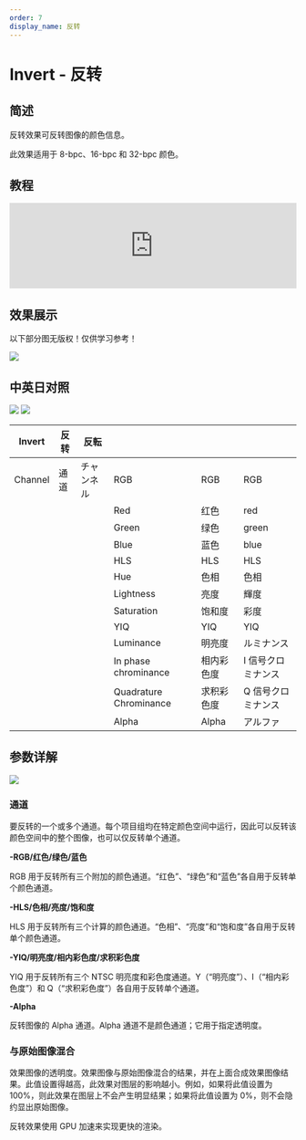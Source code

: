 ```yaml
---
order: 7
display_name: 反转
---
```


# Invert - 反转

## 简述

反转效果可反转图像的颜色信息。

此效果适用于 8-bpc、16-bpc 和 32-bpc 颜色。

## 教程

<iframe src="https://player.bilibili.com/player.html?bvid=BV1e34y1X7Vj&page=31&high_quality=1" width="100%" allowfullscreen="allowfullscreen" frameborder="0"></iframe>

## 效果展示

以下部分图无版权！仅供学习参考！

![](https://mir.yuelili.com/user/AE/effects/ext/image00432.jpg)

## 中英日对照

![](https://mir.yuelili.com/user/AE/effects/AE-Effects-Channel-Invert.png)
![](https://mir.yuelili.com/user/AE/effects/AE-Effects-Channel-Invert_cn.png)

| Invert  | 反转 | 反転       |                        |            |                    |
| ------- | ---- | ---------- | ---------------------- | ---------- | ------------------ |
| Channel | 通道 | チャンネル | RGB                    | RGB        | RGB                |
|         |      |            | Red                    | 红色       | red                |
|         |      |            | Green                  | 绿色       | green              |
|         |      |            | Blue                   | 蓝色       | blue               |
|         |      |            | HLS                    | HLS        | HLS                |
|         |      |            | Hue                    | 色相       | 色相               |
|         |      |            | Lightness              | 亮度       | 輝度               |
|         |      |            | Saturation             | 饱和度     | 彩度               |
|         |      |            | YIQ                    | YIQ        | YIQ                |
|         |      |            | Luminance              | 明亮度     | ルミナンス         |
|         |      |            | In phase chrominance   | 相内彩色度 | I 信号クロミナンス |
|         |      |            | Quadrature Chrominance | 求积彩色度 | Q 信号クロミナンス |
|         |      |            | Alpha                  | Alpha      | アルファ           |

## 参数详解

![](https://mir.yuelili.com/user/AE/effects/ext/image00433.jpg)

### 通道

要反转的一个或多个通道。每个项目组均在特定颜色空间中运行，因此可以反转该颜色空间中的整个图像，也可以仅反转单个通道。

**-RGB/红色/绿色/蓝色**

RGB 用于反转所有三个附加的颜色通道。“红色”、“绿色”和“蓝色”各自用于反转单个颜色通道。

**-HLS/色相/亮度/饱和度**

HLS 用于反转所有三个计算的颜色通道。“色相”、“亮度”和“饱和度”各自用于反转单个颜色通道。

**-YIQ/明亮度/相内彩色度/求积彩色度**

YIQ 用于反转所有三个 NTSC 明亮度和彩色度通道。Y（“明亮度”）、I（“相内彩色度”）和 Q（“求积彩色度”）各自用于反转单个通道。

**-Alpha**

反转图像的 Alpha 通道。Alpha 通道不是颜色通道；它用于指定透明度。

### 与原始图像混合

效果图像的透明度。效果图像与原始图像混合的结果，并在上面合成效果图像结果。此值设置得越高，此效果对图层的影响越小。例如，如果将此值设置为
100%，则此效果在图层上不会产生明显结果；如果将此值设置为 0%，则不会隐约显出原始图像。

反转效果使用 GPU 加速来实现更快的渲染。
